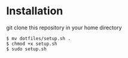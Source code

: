 # Installation

git clone this repository in your home directory

    $ mv dotfiles/setup.sh .
    $ chmod +x setup.sh
    $ sudo setup.sh
